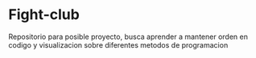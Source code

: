 # Fight-club
Repositorio para posible proyecto, busca aprender a mantener orden en codigo y visualizacion sobre diferentes metodos de programacion
